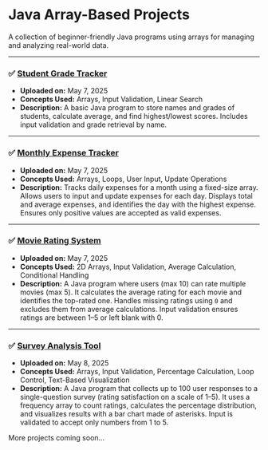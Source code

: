# Java Array-Based Projects

A collection of beginner-friendly Java programs using arrays for managing and analyzing real-world data.

---

### ✅ [Student Grade Tracker](./StudentGradeTracker.java)
- **Uploaded on:** May 7, 2025  
- **Concepts Used:** Arrays, Input Validation, Linear Search  
- **Description:** A basic Java program to store names and grades of students, calculate average, and find highest/lowest scores. Includes input validation and grade retrieval by name.


---

### ✅ [Monthly Expense Tracker](./Expense_tracker.java)
- **Uploaded on:** May 7, 2025  
- **Concepts Used:** Arrays, Loops, User Input, Update Operations  
- **Description:** Tracks daily expenses for a month using a fixed-size array. Allows users to input and update expenses for each day. Displays total and average expenses, and identifies the day with the highest expense. Ensures only positive values are accepted as valid expenses.

---

### ✅ [Movie Rating System](./MovieRatingSystem.java)
- **Uploaded on:** May 7, 2025  
- **Concepts Used:** 2D Arrays, Input Validation, Average Calculation, Conditional Handling  
- **Description:** A Java program where users (max 10) can rate multiple movies (max 5). It calculates the average rating for each movie and identifies the top-rated one. Handles missing ratings using `0` and excludes them from average calculations. Input validation ensures ratings are between 1–5 or left blank with 0.

---

### ✅ [Survey Analysis Tool](./SurveyAnalysisTool.java)  
- **Uploaded on:** May 8, 2025  
- **Concepts Used:** Arrays, Input Validation, Percentage Calculation, Loop Control, Text-Based Visualization  
- **Description:**  A Java program that collects up to 100 user responses to a single-question survey  (rating satisfaction on a scale of 1–5). 
It uses a frequency array to count ratings,  calculates the percentage distribution, and visualizes results with a bar chart made  of asterisks. 
Input is validated to accept only numbers from 1 to 5.

More projects coming soon...
